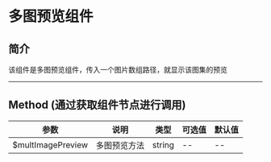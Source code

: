 # 多图预览组件

## 简介

该组件是多图预览组件，传入一个图片数组路径，就显示该图集的预览

<hr>

## Method (通过获取组件节点进行调用)

| 参数               | 说明         | 类型   | 可选值 | 默认值 |
| ------------------ | ------------ | ------ | ------ | ------ |
| \$multImagePreview | 多图预览方法 | string | --     | --     |
